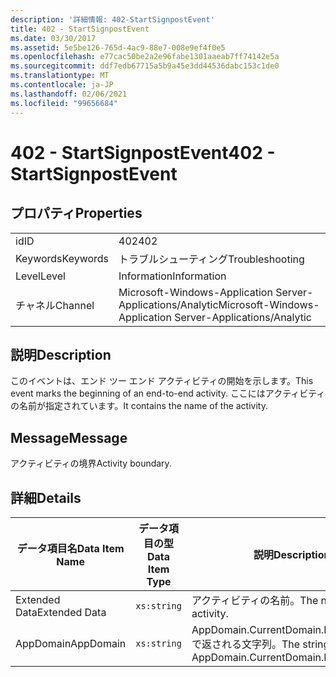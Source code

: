 ```yaml
---
description: '詳細情報: 402-StartSignpostEvent'
title: 402 - StartSignpostEvent
ms.date: 03/30/2017
ms.assetid: 5e5be126-765d-4ac9-88e7-008e9ef4f0e5
ms.openlocfilehash: e77cac50be2a2e96fabe1301aaeab7ff74142e5a
ms.sourcegitcommit: ddf7edb67715a5b9a45e3dd44536dabc153c1de0
ms.translationtype: MT
ms.contentlocale: ja-JP
ms.lasthandoff: 02/06/2021
ms.locfileid: "99656684"
---
```

# <a name="402---startsignpostevent"></a><span data-ttu-id="2a9d2-103">402 - StartSignpostEvent</span><span class="sxs-lookup"><span data-stu-id="2a9d2-103">402 - StartSignpostEvent</span></span>

## <a name="properties"></a><span data-ttu-id="2a9d2-104">プロパティ</span><span class="sxs-lookup"><span data-stu-id="2a9d2-104">Properties</span></span>  
  
|||  
|-|-|  
|<span data-ttu-id="2a9d2-105">id</span><span class="sxs-lookup"><span data-stu-id="2a9d2-105">ID</span></span>|<span data-ttu-id="2a9d2-106">402</span><span class="sxs-lookup"><span data-stu-id="2a9d2-106">402</span></span>|  
|<span data-ttu-id="2a9d2-107">Keywords</span><span class="sxs-lookup"><span data-stu-id="2a9d2-107">Keywords</span></span>|<span data-ttu-id="2a9d2-108">トラブルシューティング</span><span class="sxs-lookup"><span data-stu-id="2a9d2-108">Troubleshooting</span></span>|  
|<span data-ttu-id="2a9d2-109">Level</span><span class="sxs-lookup"><span data-stu-id="2a9d2-109">Level</span></span>|<span data-ttu-id="2a9d2-110">Information</span><span class="sxs-lookup"><span data-stu-id="2a9d2-110">Information</span></span>|  
|<span data-ttu-id="2a9d2-111">チャネル</span><span class="sxs-lookup"><span data-stu-id="2a9d2-111">Channel</span></span>|<span data-ttu-id="2a9d2-112">Microsoft-Windows-Application Server-Applications/Analytic</span><span class="sxs-lookup"><span data-stu-id="2a9d2-112">Microsoft-Windows-Application Server-Applications/Analytic</span></span>|  
  
## <a name="description"></a><span data-ttu-id="2a9d2-113">説明</span><span class="sxs-lookup"><span data-stu-id="2a9d2-113">Description</span></span>  

 <span data-ttu-id="2a9d2-114">このイベントは、エンド ツー エンド アクティビティの開始を示します。</span><span class="sxs-lookup"><span data-stu-id="2a9d2-114">This event marks the beginning of an end-to-end activity.</span></span> <span data-ttu-id="2a9d2-115">ここにはアクティビティの名前が指定されています。</span><span class="sxs-lookup"><span data-stu-id="2a9d2-115">It contains the name of the activity.</span></span>  
  
## <a name="message"></a><span data-ttu-id="2a9d2-116">Message</span><span class="sxs-lookup"><span data-stu-id="2a9d2-116">Message</span></span>  

 <span data-ttu-id="2a9d2-117">アクティビティの境界</span><span class="sxs-lookup"><span data-stu-id="2a9d2-117">Activity boundary.</span></span>  
  
## <a name="details"></a><span data-ttu-id="2a9d2-118">詳細</span><span class="sxs-lookup"><span data-stu-id="2a9d2-118">Details</span></span>  
  
|<span data-ttu-id="2a9d2-119">データ項目名</span><span class="sxs-lookup"><span data-stu-id="2a9d2-119">Data Item Name</span></span>|<span data-ttu-id="2a9d2-120">データ項目の型</span><span class="sxs-lookup"><span data-stu-id="2a9d2-120">Data Item Type</span></span>|<span data-ttu-id="2a9d2-121">説明</span><span class="sxs-lookup"><span data-stu-id="2a9d2-121">Description</span></span>|  
|--------------------|--------------------|-----------------|  
|<span data-ttu-id="2a9d2-122">Extended Data</span><span class="sxs-lookup"><span data-stu-id="2a9d2-122">Extended Data</span></span>|`xs:string`|<span data-ttu-id="2a9d2-123">アクティビティの名前。</span><span class="sxs-lookup"><span data-stu-id="2a9d2-123">The name of the activity.</span></span>|  
|<span data-ttu-id="2a9d2-124">AppDomain</span><span class="sxs-lookup"><span data-stu-id="2a9d2-124">AppDomain</span></span>|`xs:string`|<span data-ttu-id="2a9d2-125">AppDomain.CurrentDomain.FriendlyName で返される文字列。</span><span class="sxs-lookup"><span data-stu-id="2a9d2-125">The string returned by AppDomain.CurrentDomain.FriendlyName.</span></span>|
